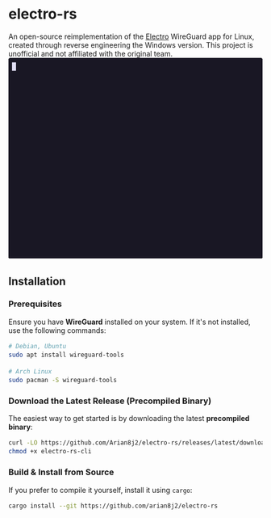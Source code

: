 # electro-rs
An open-source reimplementation of the [Electro](https://electrotm.org/) WireGuard app for Linux, created through reverse engineering the Windows version. This project is unofficial and not affiliated with the original team.  
![Demo](demo.gif)

## Installation
### Prerequisites
Ensure you have **WireGuard** installed on your system. If it's not installed, use the following commands:
```bash
# Debian, Ubuntu
sudo apt install wireguard-tools

# Arch Linux
sudo pacman -S wireguard-tools
```

### Download the Latest Release (Precompiled Binary)
The easiest way to get started is by downloading the latest **precompiled binary**:
```bash
curl -LO https://github.com/Arian8j2/electro-rs/releases/latest/download/electro-rs-cli
chmod +x electro-rs-cli
```

### Build & Install from Source
If you prefer to compile it yourself, install it using `cargo`:
```bash
cargo install --git https://github.com/arian8j2/electro-rs
```
